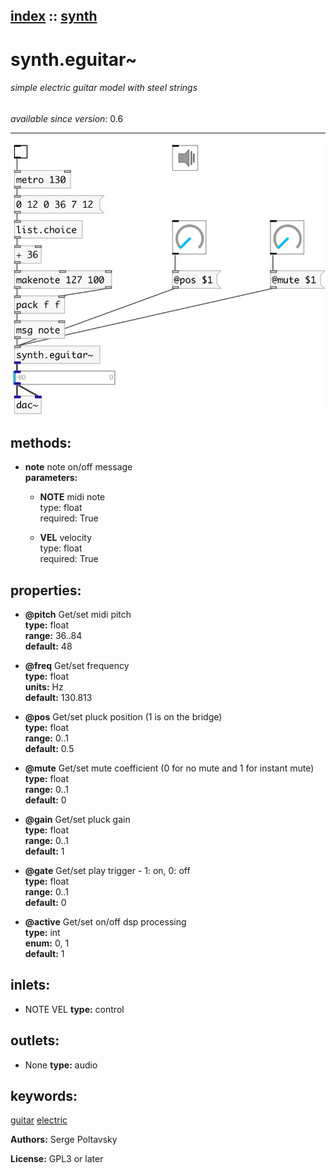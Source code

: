[index](index.html) :: [synth](category_synth.html)
---

# synth.eguitar~

###### simple electric guitar model with steel strings

*available since version:* 0.6

---




[![example](../examples/img/synth.eguitar~.jpg)](../examples/pd/synth.eguitar~.pd)





## methods:

* **note**
note on/off message<br>
  __parameters:__
  - **NOTE** midi note<br>
    type: float <br>
    required: True <br>

  - **VEL** velocity<br>
    type: float <br>
    required: True <br>




## properties:

* **@pitch** 
Get/set midi pitch<br>
__type:__ float<br>
__range:__ 36..84<br>
__default:__ 48<br>

* **@freq** 
Get/set frequency<br>
__type:__ float<br>
__units:__ Hz<br>
__default:__ 130.813<br>

* **@pos** 
Get/set pluck position (1 is on the bridge)<br>
__type:__ float<br>
__range:__ 0..1<br>
__default:__ 0.5<br>

* **@mute** 
Get/set mute coefficient (0 for no mute and 1 for instant mute)<br>
__type:__ float<br>
__range:__ 0..1<br>
__default:__ 0<br>

* **@gain** 
Get/set pluck gain<br>
__type:__ float<br>
__range:__ 0..1<br>
__default:__ 1<br>

* **@gate** 
Get/set play trigger - 1: on, 0: off<br>
__type:__ float<br>
__range:__ 0..1<br>
__default:__ 0<br>

* **@active** 
Get/set on/off dsp processing<br>
__type:__ int<br>
__enum:__ 0, 1<br>
__default:__ 1<br>



## inlets:

* NOTE VEL 
__type:__ control<br>



## outlets:

* None
__type:__ audio<br>



## keywords:

[guitar](keywords/guitar.html)
[electric](keywords/electric.html)






**Authors:** Serge Poltavsky




**License:** GPL3 or later





